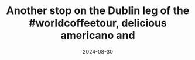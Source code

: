 ---
layout: post
title: "Another stop on the Dublin leg of the #worldcoffeetour, delicious americano and"
date: 2024-08-30
city: "Unknown"
country: "Unknown"
continent: "World"
latitude: 
longitude: 
cafe_name: ""
rating: 
notes: "Another stop on the Dublin leg of the , delicious americano and a sweat treat"
image_url: "/media/posts/202408/457526482_18462951658001623_6184223882208858006_n_18053677657789109.jpg"
images:
  - "/media/posts/202408/457526482_18462951658001623_6184223882208858006_n_18053677657789109.jpg"
  - "/media/posts/202408/457565221_18462951670001623_447610819650560110_n_17853892761255869.jpg"
  - "/media/posts/202408/457514404_18462951679001623_6423979553168981724_n_17877101421115755.jpg"
instagram_url: ""
---
